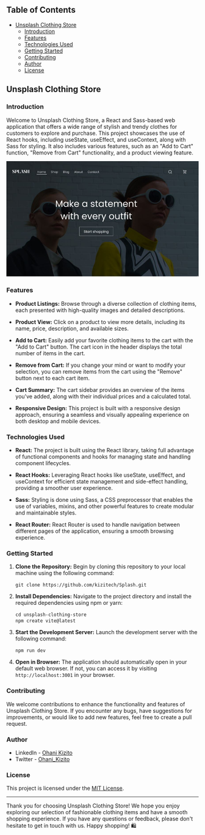 ## Table of Contents

- [Unsplash Clothing Store](#unsplash-clothing-store)
  - [Introduction](#introduction)
  - [Features](#features)
  - [Technologies Used](#technologies-used)
  - [Getting Started](#getting-started)
  - [Contributing](#contributing)
  - [Author](#author)
  - [License](#license)

## Unsplash Clothing Store

### Introduction

Welcome to Unsplash Clothing Store, a React and Sass-based web application that offers a wide range of stylish and trendy clothes for customers to explore and purchase. This project showcases the use of React hooks, including useState, useEffect, and useContext, along with Sass for styling. It also includes various features, such as an "Add to Cart" function, "Remove from Cart" functionality, and a product viewing feature.

![Unsplash Clothing Store](src/assets/images/Screenshot/screenshot.JPG)

### Features

- **Product Listings:** Browse through a diverse collection of clothing items, each presented with high-quality images and detailed descriptions.

- **Product View:** Click on a product to view more details, including its name, price, description, and available sizes.

- **Add to Cart:** Easily add your favorite clothing items to the cart with the "Add to Cart" button. The cart icon in the header displays the total number of items in the cart.

- **Remove from Cart:** If you change your mind or want to modify your selection, you can remove items from the cart using the "Remove" button next to each cart item.

- **Cart Summary:** The cart sidebar provides an overview of the items you've added, along with their individual prices and a calculated total.

- **Responsive Design:** This project is built with a responsive design approach, ensuring a seamless and visually appealing experience on both desktop and mobile devices.

### Technologies Used

- **React:** The project is built using the React library, taking full advantage of functional components and hooks for managing state and handling component lifecycles.

- **React Hooks:** Leveraging React hooks like useState, useEffect, and useContext for efficient state management and side-effect handling, providing a smoother user experience.

- **Sass:** Styling is done using Sass, a CSS preprocessor that enables the use of variables, mixins, and other powerful features to create modular and maintainable styles.

- **React Router:** React Router is used to handle navigation between different pages of the application, ensuring a smooth browsing experience.

### Getting Started

1. **Clone the Repository:** Begin by cloning this repository to your local machine using the following command:
   ```
   git clone https://github.com/kizitech/Splash.git
   ```

2. **Install Dependencies:** Navigate to the project directory and install the required dependencies using npm or yarn:
   ```
   cd unsplash-clothing-store
   npm create vite@latest
   ```

3. **Start the Development Server:** Launch the development server with the following command:
   ```
   npm run dev
   ```

4. **Open in Browser:** The application should automatically open in your default web browser. If not, you can access it by visiting `http://localhost:3001` in your browser.

### Contributing

We welcome contributions to enhance the functionality and features of Unsplash Clothing Store. If you encounter any bugs, have suggestions for improvements, or would like to add new features, feel free to create a pull request.

### Author

- LinkedIn - [Ohani Kizito](https://www.linkedin.com/in/ohanikizito/)
- Twitter - [Ohani_Kizito](https://www.twitter.com/Ohani_Kizito)

### License

This project is licensed under the [MIT License](LICENSE).

---

Thank you for choosing Unsplash Clothing Store! We hope you enjoy exploring our selection of fashionable clothing items and have a smooth shopping experience. If you have any questions or feedback, please don't hesitate to get in touch with us. Happy shopping! 🛍️